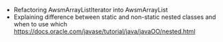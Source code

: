 - Refactoring AwsmArrayListIterator into AwsmArrayList
- Explaining difference between static and non-static nested classes and when to use which https://docs.oracle.com/javase/tutorial/java/javaOO/nested.html
